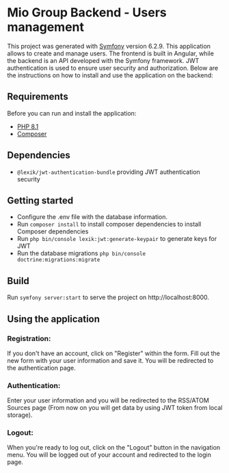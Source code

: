 # Mio Group Backend - Users management

This project was generated with [Symfony](https://symfony.com/) version 6.2.9.
This application allows to create and manage users. The frontend is built in Angular, while the backend is an API developed with the Symfony framework. JWT authentication is used to ensure user security and authorization. Below are the instructions on how to install and use the application on the backend:

## Requirements

Before you can run and install the application:

- [PHP 8.1](https://www.php.net/downloads.php)
- [Composer](https://getcomposer.org/download/)

## Dependencies
- `@lexik/jwt-authentication-bundle` providing JWT authentication security

## Getting started
- Configure the .env file with the database information.
- Run `composer install` to install composer dependencies to install Composer dependencies
- Run `php bin/console lexik:jwt:generate-keypair` to generate keys for JWT
- Run the database migrations `php bin/console doctrine:migrations:migrate`

## Build

Run `symfony server:start` to serve the project on http://localhost:8000.

## Using the application

### Registration: 
If you don't have an account, click on "Register" within the form. Fill out the new form with your user information and save it. You will be redirected to the authentication page.

### Authentication: 
Enter your user information and you will be redirected to the RSS/ATOM Sources page (From now on you will get data by using JWT token from local storage).

### Logout: 
When you're ready to log out, click on the "Logout" button in the navigation menu. You will be logged out of your account and redirected to the login page.
